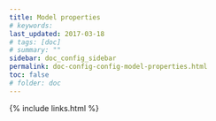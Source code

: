 ```yaml
---
title: Model properties
# keywords:
last_updated: 2017-03-18
# tags: [doc]
# summary: ""
sidebar: doc_config_sidebar
permalink: doc-config-config-model-properties.html
toc: false
# folder: doc
---
```


{% include links.html %}
 